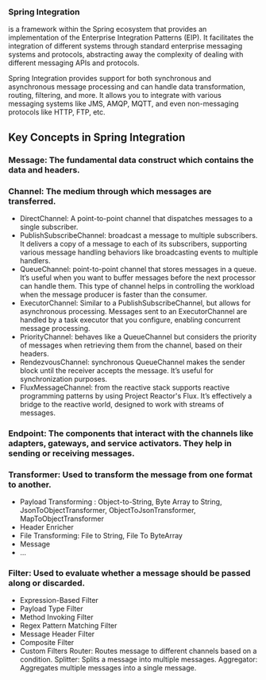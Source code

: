 ### Spring Integration 
is a framework within the Spring ecosystem that provides an implementation of the Enterprise Integration Patterns (EIP). It facilitates the integration of different systems through standard enterprise messaging systems and protocols, abstracting away the complexity of dealing with different messaging APIs and protocols.

Spring Integration provides support for both synchronous and asynchronous message processing and can handle data transformation, routing, filtering, and more. It allows you to integrate with various messaging systems like JMS, AMQP, MQTT, and even non-messaging protocols like HTTP, FTP, etc.

## Key Concepts in Spring Integration
### Message: The fundamental data construct which contains the data and headers.
### Channel: The medium through which messages are transferred.
+ DirectChannel: A point-to-point channel that dispatches messages to a single subscriber.
+ PublishSubscribeChannel: broadcast a message to multiple subscribers. It delivers a copy of a message to each of its subscribers, supporting various message handling behaviors like broadcasting events to multiple handlers.
+ QueueChannel: point-to-point channel that stores messages in a queue. It’s useful when you want to buffer messages before the next processor can handle them. This type of channel helps in controlling the workload when the message producer is faster than the consumer.
+ ExecutorChannel: Similar to a PublishSubscribeChannel, but allows for asynchronous processing. Messages sent to an ExecutorChannel are handled by a task executor that you configure, enabling concurrent message processing.
+ PriorityChannel: behaves like a QueueChannel but considers the priority of messages when retrieving them from the channel, based on their headers.
+ RendezvousChannel: synchronous QueueChannel makes the sender block until the receiver accepts the message. It’s useful for synchronization purposes.
+ FluxMessageChannel: from the reactive stack supports reactive programming patterns by using Project Reactor's Flux. It’s effectively a bridge to the reactive world, designed to work with streams of messages.
### Endpoint: The components that interact with the channels like adapters, gateways, and service activators. They help in sending or receiving messages.
### Transformer: Used to transform the message from one format to another.
+ Payload Transforming : Object-to-String, Byte Array to String, JsonToObjectTransformer, ObjectToJsonTransformer, MapToObjectTransformer
+ Header Enricher
+ File Transforming: File to String, File To ByteArray
+ Message
+ ...
### Filter: Used to evaluate whether a message should be passed along or discarded.
+ Expression-Based Filter
+ Payload Type Filter
+ Method Invoking Filter
+ Regex Pattern Matching Filter
+ Message Header Filter
+ Composite Filter
+ Custom Filters
Router: Routes message to different channels based on a condition.
Splitter: Splits a message into multiple messages.
Aggregator: Aggregates multiple messages into a single message.